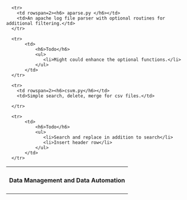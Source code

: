 <p>
    <table>
      <tr>
        <th colspan=2><h4> Data Management and Data Automation </h4></th>
      </tr>
      
      <tr>
        <td rowspan=2><h6> aparse.py </h6></td> 
        <td>An apache log file parser with optional routines for additional filtering.</td>
      </tr>
    
      <tr>
           <td>
               <h6>Todo</h6>
               <ul>
                  <li>Might could enhance the optional functions.</li>
               </ul>
           </td>
      </tr>
     
      <tr>
        <td rowspan=2><h6>csvm.py</h6></td>
        <td>Simple search, delete, merge for csv files.</td>
      
      </tr>
       
      <tr>
           <td>
               <h6>Todo</h6>
               <ul>
                  <li>Search and replace in addition to search</li>
                  <li>Insert header row</li>
               </ul>
           </td>
      </tr>
   </table>
</p>
